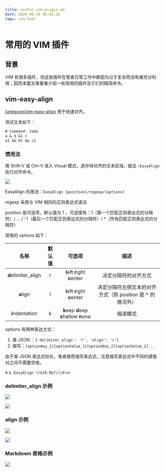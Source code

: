 ```yaml
---
title: useful-vim-plugin.md
date: 2020-06-14 05:01:26
tags: vim tool
---
```


# 常用的 VIM 插件

## 背景

VIM 有很多插件，但这些插件在笔者日常工作中都因为过于复杂而没有被充分利用；因而本篇文章着重介绍一些常用的插件及它们的精简命令。

## vim-easy-align

[junegunn/vim-easy-align](https://github.com/junegunn/vim-easy-align) 用于快速对齐。

测试文本如下：

```txt
# Command: todo
a & b &1 c
a1 && b1 && c1
```

### 惯用法

用 Shift-V 或 Ctrl-V 进入 Visual 模式，选中待对齐的文本区域，敲击 `:EasyAlign` 执行对齐命令。

![](http://junbin-hexo-img.oss-cn-beijing.aliyuncs.com/useful-vim-plugin/start-easy-align.gif)

EasyAlign 的用法：`EasyAlign [position]/regexp/[options]`

regexp 采用与 VIM 相同的正则表达式语法

position 是可选项，默认值为 1 ，可选值有：1（第一个匹配正则表达式的分隔符）/ ... / -1（最后一个匹配正则表达式的分隔符）/ *（所有匹配正则表达式的分隔符）

常用的 options 如下：

|        名称         | 默认值 |                 可选项                 |                           描述                            |
| :-----------------: | :----: | :------------------------------------: | :-------------------------------------------------------: |
| **d**elimiter_align |   r    |     **l**eft **r**ight **c**enter      |                   决定分隔符的对齐方式                    |
|      **a**lign      |   l    |     **l**eft **r**ight **c**enter      | 决定分隔符左侧文本的对齐方式（除 position 是 * 的情况外） |
|   **i**ndentation   |   k    | **k**eep **d**eep **s**hallow **n**one |                         缩进模式                          |

options 有两种表达方式：

1. 类 JSON ：`{'delimiter_align': 'r', 'align': 'r'}`
2. 缩写：`[optionKey_1][optionValue_1][optionKey_2][optionValue_2]...`

由于类 JSON 表达式较长，笔者推荐缩写表达式，注意缩写表达式中不同的键值对之间不需要空格。

e.x. `EasyAlign */&[0-9&]\?/drar`

### delimiter_align 示例

![](http://junbin-hexo-img.oss-cn-beijing.aliyuncs.com/useful-vim-plugin/delimiter-align-default.gif)

![](http://junbin-hexo-img.oss-cn-beijing.aliyuncs.com/useful-vim-plugin/delimiter-align-left.gif)

### align 示例

![](http://junbin-hexo-img.oss-cn-beijing.aliyuncs.com/useful-vim-plugin/align-default.gif)

![](http://junbin-hexo-img.oss-cn-beijing.aliyuncs.com/useful-vim-plugin/align-right.gif)

### Markdown 表格示例

![](http://junbin-hexo-img.oss-cn-beijing.aliyuncs.com/useful-vim-plugin/table-align.gif)